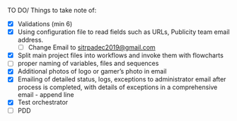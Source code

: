  TO DO/ Things to take note of:
 - [x] Validations (min 6)
 - [x] Using configuration file to read fields such as URLs, Publicity team email address.
	- [ ] Change Email to sitrpadec2019@gmail.com
 - [x] Split main project files into workflows and invoke them with flowcharts
 - [ ] proper naming of variables, files and sequences
 - [x] Additional photos of logo or gamer’s photo in email
 - [x] Emailing of detailed status, logs, exceptions to administrator email after process is completed, with details of exceptions in a comprehensive email - append line
 - [x] Test orchestrator 
 - [ ] PDD